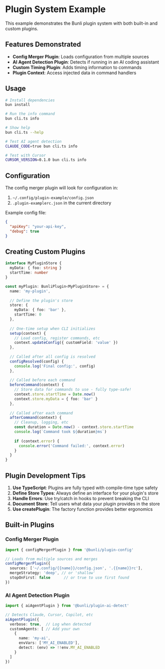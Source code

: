 # Plugin System Example

This example demonstrates the Bunli plugin system with both built-in and custom plugins.

## Features Demonstrated

- **Config Merger Plugin**: Loads configuration from multiple sources
- **AI Agent Detection Plugin**: Detects if running in an AI coding assistant
- **Custom Timing Plugin**: Adds timing information to commands
- **Plugin Context**: Access injected data in command handlers

## Usage

```bash
# Install dependencies
bun install

# Run the info command
bun cli.ts info

# Show help
bun cli.ts --help

# Test AI agent detection
CLAUDE_CODE=true bun cli.ts info

# Test with Cursor
CURSOR_VERSION=0.1.0 bun cli.ts info
```

## Configuration

The config merger plugin will look for configuration in:
1. `~/.config/plugin-example/config.json`
2. `.plugin-examplerc.json` in the current directory

Example config file:
```json
{
  "apiKey": "your-api-key",
  "debug": true
}
```

## Creating Custom Plugins

```typescript
interface MyPluginStore {
  myData: { foo: string }
  startTime: number
}

const myPlugin: BunliPlugin<MyPluginStore> = {
  name: 'my-plugin',
  
  // Define the plugin's store
  store: {
    myData: { foo: 'bar' },
    startTime: 0
  },
  
  // One-time setup when CLI initializes
  setup(context) {
    // Load config, register commands, etc
    context.updateConfig({ customField: 'value' })
  },
  
  // Called after all config is resolved
  configResolved(config) {
    console.log('Final config:', config)
  },
  
  // Called before each command
  beforeCommand(context) {
    // Store data for commands to use - fully type-safe!
    context.store.startTime = Date.now()
    context.store.myData = { foo: 'bar' }
  },
  
  // Called after each command
  afterCommand(context) {
    // Cleanup, logging, etc
    const duration = Date.now() - context.store.startTime
    console.log(`Command took ${duration}ms`)
    
    if (context.error) {
      console.error('Command failed:', context.error)
    }
  }
}
```

## Plugin Development Tips

1. **Use TypeScript**: Plugins are fully typed with compile-time type safety
2. **Define Store Types**: Always define an interface for your plugin's store
3. **Handle Errors**: Use try/catch in hooks to prevent breaking the CLI
4. **Document Store**: Tell users what data your plugin provides in the store
5. **Use createPlugin**: The factory function provides better ergonomics

## Built-in Plugins

### Config Merger Plugin
```typescript
import { configMergerPlugin } from '@bunli/plugin-config'

// Loads from multiple sources and merges
configMergerPlugin({
  sources: ['~/.config/{{name}}/config.json', '.{{name}}rc'],
  mergeStrategy: 'deep', // or 'shallow'
  stopOnFirst: false      // or true to use first found
})
```

### AI Agent Detection Plugin
```typescript
import { aiAgentPlugin } from '@bunli/plugin-ai-detect'

// Detects Claude, Cursor, Copilot, etc
aiAgentPlugin({
  verbose: true,  // Log when detected
  customAgents: [ // Add your own
    {
      name: 'my-ai',
      envVars: ['MY_AI_ENABLED'],
      detect: (env) => !!env.MY_AI_ENABLED
    }
  ]
})
```